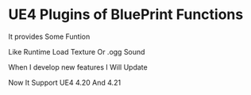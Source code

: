 # UE4 Plugins of BluePrint Functions

It provides Some Funtion 

Like Runtime Load Texture Or .ogg Sound

When I develop new features 
I Will Update

Now It Support UE4 4.20 And 4.21
